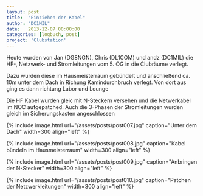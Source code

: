 ```yaml
---
layout: post
title:  "Einziehen der Kabel"
author: "DC1MIL"
date:   2013-12-07 00:00:00
categories: [logbuch, post]
project: 'Clubstation'
---
```


Heute wurden von Jan (DG8NGN), Chris (DL1COM) und andz (DC1MIL) die HF-, Netzwerk- und Stromleitungen vom 5. OG in die Clubräume verlegt.

Dazu wurden diese im Hausmeisterraum gebündelt und anschließend ca. 10m unter dem Dach in Richung Kamindurchbruch verlegt. Von dort aus ging es dann richtung Labor und Lounge

Die HF Kabel wurden gleic mit N-Steckern versehen und die Netwerkabel im NOC aufgepatched. Auch die 3-Phasen der Stromleitungen wurden gleich im Sicherungskasten angeschlossen

{% include image.html url="/assets/posts/post007.jpg" caption="Unter dem Dach" width=300 align="left" %}

{% include image.html url="/assets/posts/post008.jpg" caption="Kabel bündeln im Hausmeisterraum" width=300 align="left" %}

{% include image.html url="/assets/posts/post009.jpg" caption="Anbringen der N-Stecker" width=300 align="left" %}

{% include image.html url="/assets/posts/post010.jpg" caption="Patchen der Netzwerkleitungen" width=300 align="left" %}

